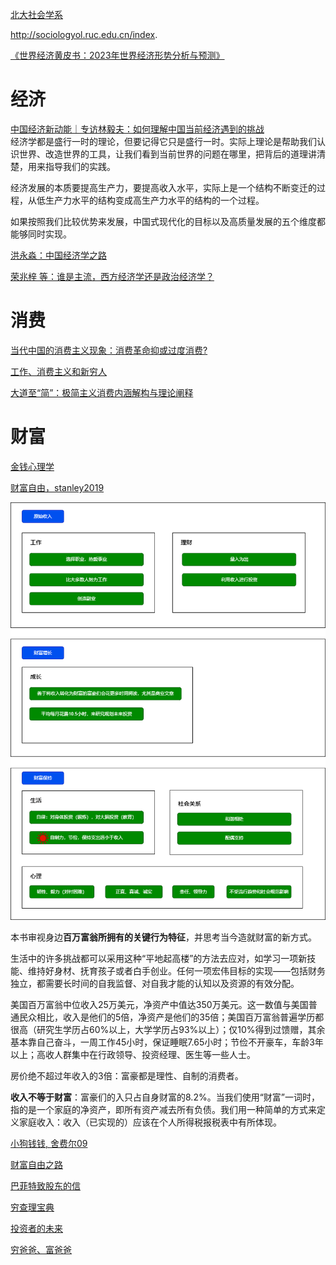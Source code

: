 [北大社会学系](http://www.shehui.pku.edu.cn/)

http://sociologyol.ruc.edu.cn/index.

[《世界经济黄皮书：2023年世界经济形势分析与预测》](http://iwep.cssn.cn/xscg/xscg_zzjyz/202212/t20221231_5577037.shtml)

# 经济
[中国经济新动能｜专访林毅夫：如何理解中国当前经济遇到的挑战](https://www.nse.pku.edu.cn/sylm/xwsd/533985.htm)  
经济学都是盛行一时的理论，但要记得它只是盛行一时。实际上理论是帮助我们认识世界、改造世界的工具，让我们看到当前世界的问题在哪里，把背后的道理讲清楚，用来指导我们的实践。  

经济发展的本质要提高生产力，要提高收入水平，实际上是一个结构不断变迁的过程，从低生产力水平的结构变成高生产力水平的结构的一个过程。  

如果按照我们比较优势来发展，中国式现代化的目标以及高质量发展的五个维度都能够同时实现。

[洪永淼：中国经济学之路](https://soe.xmu.edu.cn/old/info/1104/13684.htm)  

[荣兆梓 等：谁是主流，西方经济学还是政治经济学？](https://www.kunlunce.com/llyj/fl1/2023-12-31/174333.html)

# 消费

[当代中国的消费主义现象：消费革命抑或过度消费?](http://sociologyol.ruc.edu.cn/shxyj/fzshx/jjshx/d094964d6e2742d68ef06f2fac261045.htm)

[工作、消费主义和新穷人](https://book.douban.com/subject/35593780/)

[大道至“简”：极简主义消费内涵解构与理论阐释](https://journal.psych.ac.cn/xlkxjz/article/2021/1671-3710/1671-3710-29-11-2043.shtml)

# 财富

[金钱心理学](https://book.douban.com/subject/36415996/)


[财富自由，stanley2019](https://book.douban.com/subject/34464026/)  

![](image/million.drawio.png)

本书审视身边**百万富翁所拥有的关键行为特征**，并思考当今造就财富的新方式。

生活中的许多挑战都可以采用这种“平地起高楼”的方法去应对，如学习一项新技能、维持好身材、抚育孩子或者白手创业。任何一项宏伟目标的实现——包括财务独立，都需要长时间的自我监督、对自我才能的认知以及资源的有效分配。  

美国百万富翁中位收入25万美元，净资产中值达350万美元。这一数值与美国普通民众相比，收入是他们的5倍，净资产是他们的35倍；美国百万富翁普遍学历都很高（研究生学历占60%以上，大学学历占93%以上）；仅10%得到过馈赠，其余基本靠自己奋斗，一周工作45小时，保证睡眠7.65小时；节俭不开豪车，车龄3年以上；高收人群集中在行政领导、投资经理、医生等一些人士。  

房价绝不超过年收入的3倍：富豪都是理性、自制的消费者。  

**收入不等于财富**：富豪们的入只占自身财富的8.2%。当我们使用“财富”一词时，指的是一个家庭的净资产，即所有资产减去所有负债。我们用一种简单的方式来定义家庭收入：收入（已实现的）应该在个人所得税报税表中有所体现。    

[小狗钱钱, 舍费尔09](https://book.douban.com/subject/3576486/)

[财富自由之路](https://book.douban.com/subject/27094706/)

[巴菲特致股东的信](https://book.douban.com/subject/30164963/)

[穷查理宝典](https://book.douban.com/subject/4208757/)

[投资者的未来](https://book.douban.com/subject/30313572/)

[穷爸爸、富爸爸](https://book.douban.com/subject/1033778/)

